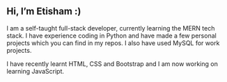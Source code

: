 ## Hi, I’m Etisham :)

I am a self-taught full-stack developer, currently learning the MERN tech stack. 
I have experience coding in Python and have made a few personal projects which you can find in my repos. I also have used MySQL for work projects.

I have recently learnt HTML, CSS and Bootstrap and I am now working on learning JavaScript.


<!---
hussaine1/hussaine1 is a ✨ special ✨ repository because its `README.md` (this file) appears on your GitHub profile.
You can click the Preview link to take a look at your changes.
--->
